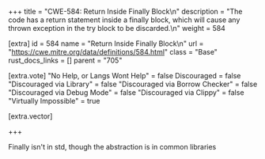 +++
title = "CWE-584: Return Inside Finally Block\n"
description = "The code has a return statement inside a finally block, which will cause any thrown exception in the try block to be discarded.\n"
weight = 584

[extra]
id = 584
name = "Return Inside Finally Block\n"
url = "https://cwe.mitre.org/data/definitions/584.html"
class = "Base"
rust_docs_links = []
parent = "705"

[extra.vote]
"No Help, or Langs Wont Help" = false
Discouraged = false
"Discouraged via Library" = false
"Discouraged via Borrow Checker" = false
"Discouraged via Debug Mode" = false
"Discouraged via Clippy" = false
"Virtually Impossible" = true

[extra.vector]

+++

Finally isn't in std, though the abstraction is in common libraries